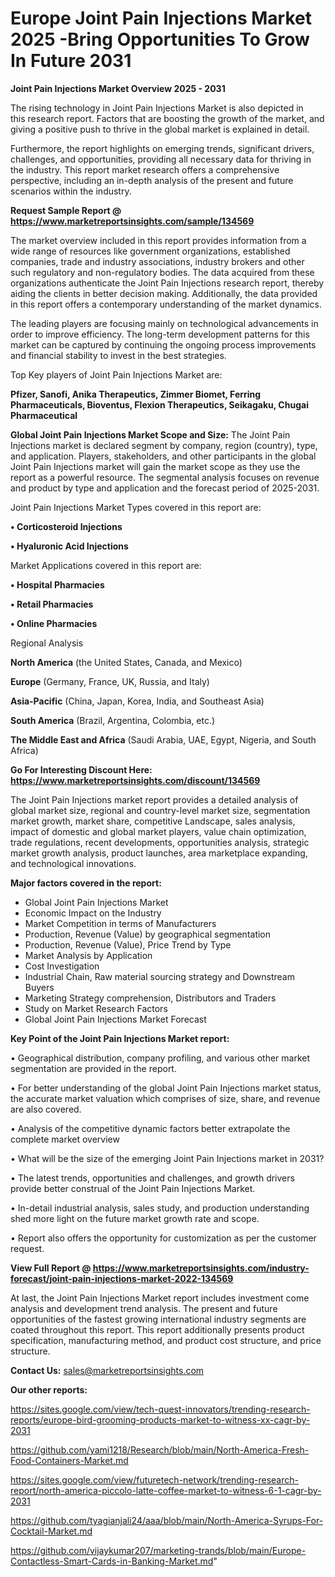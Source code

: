 # Europe Joint Pain Injections Market 2025 -Bring Opportunities To Grow In Future 2031

<Strong> Joint Pain Injections Market Overview 2025 - 2031</strong>

The rising technology in Joint Pain Injections Market is also depicted in this research report. Factors that are boosting the growth of the market, and giving a positive push to thrive in the global market is explained in detail.

Furthermore, the report highlights on emerging trends, significant drivers, challenges, and opportunities, providing all necessary data for thriving in the industry. This report market research offers a comprehensive perspective, including an in-depth analysis of the present and future scenarios within the industry.

<strong>Request Sample Report @ <a href=https://www.marketreportsinsights.com/sample/134569>https://www.marketreportsinsights.com/sample/134569</a></strong>

The market overview included in this report provides information from a wide range of resources like government organizations, established companies, trade and industry associations, industry brokers and other such regulatory and non-regulatory bodies. The data acquired from these organizations authenticate the Joint Pain Injections research report, thereby aiding the clients in better decision making. Additionally, the data provided in this report offers a contemporary understanding of the market dynamics.

The leading players are focusing mainly on technological advancements in order to improve efficiency. The long-term development patterns for this market can be captured by continuing the ongoing process improvements and financial stability to invest in the best strategies.

Top Key players of Joint Pain Injections Market are:

<strong>Pfizer, Sanofi, Anika Therapeutics, Zimmer Biomet, Ferring Pharmaceuticals, Bioventus, Flexion Therapeutics, Seikagaku, Chugai Pharmaceutical</strong>

<strong><b>Global Joint Pain Injections Market Scope and Size:</b></strong>
The Joint Pain Injections market is declared segment by company, region (country), type, and application. Players, stakeholders, and other participants in the global Joint Pain Injections market will gain the market scope as they use the report as a powerful resource. The segmental analysis focuses on revenue and product by type and application and the forecast period of 2025-2031.

Joint Pain Injections Market Types covered in this report are:

<strong>• Corticosteroid Injections

• Hyaluronic Acid Injections</strong>

Market Applications covered in this report are:

<strong>• Hospital Pharmacies

• Retail Pharmacies

• Online Pharmacies</strong> 

Regional Analysis

<strong>North America</strong> (the United States, Canada, and Mexico)

<strong>Europe</strong> (Germany, France, UK, Russia, and Italy)

<strong>Asia-Pacific</strong> (China, Japan, Korea, India, and Southeast Asia)

<strong>South America</strong> (Brazil, Argentina, Colombia, etc.)

<strong>The Middle East and Africa</strong> (Saudi Arabia, UAE, Egypt, Nigeria, and South Africa)

<strong>Go For Interesting Discount Here: <a href=https://www.marketreportsinsights.com/discount/134569>https://www.marketreportsinsights.com/discount/134569</a></strong>

The Joint Pain Injections market report provides a detailed analysis of global market size, regional and country-level market size, segmentation market growth, market share, competitive Landscape, sales analysis, impact of domestic and global market players, value chain optimization, trade regulations, recent developments, opportunities analysis, strategic market growth analysis, product launches, area marketplace expanding, and technological innovations.

<strong><b>Major factors covered in the report:</b></strong>
<ul>
  <li>Global Joint Pain Injections Market </li>
  <li>Economic Impact on the Industry</li>
  <li>Market Competition in terms of Manufacturers</li>
  <li>Production, Revenue (Value) by geographical segmentation</li>
  <li>Production, Revenue (Value), Price Trend by Type</li>
  <li>Market Analysis by Application</li>
  <li>Cost Investigation</li>
  <li>Industrial Chain, Raw material sourcing strategy and Downstream Buyers</li>
  <li>Marketing Strategy comprehension, Distributors and Traders</li>
  <li>Study on Market Research Factors</li>
  <li>Global Joint Pain Injections Market Forecast</li>
</ul>

<strong><b>Key Point of the Joint Pain Injections Market report:</b></strong>

• Geographical distribution, company profiling, and various other market segmentation are provided in the report.

• For better understanding of the global Joint Pain Injections market status, the accurate market valuation which comprises of size, share, and revenue are also covered.

• Analysis of the competitive dynamic factors better extrapolate the complete market overview

• What will be the size of the emerging Joint Pain Injections market in 2031?

• The latest trends, opportunities and challenges, and growth drivers provide better construal of the Joint Pain Injections Market.

• In-detail industrial analysis, sales study, and production understanding shed more light on the future market growth rate and scope.

• Report also offers the opportunity for customization as per the customer request.

<strong><b>View Full Report @ <a href=https://www.marketreportsinsights.com/industry-forecast/joint-pain-injections-market-2022-134569>https://www.marketreportsinsights.com/industry-forecast/joint-pain-injections-market-2022-134569</a></b></strong>


At last, the Joint Pain Injections Market report includes investment come analysis and development trend analysis. The present and future opportunities of the fastest growing international industry segments are coated throughout this report. This report additionally presents product specification, manufacturing method, and product cost structure, and price structure.

<strong>Contact Us:</strong>
sales@marketreportsinsights.com

<strong>Our other reports:</strong>

<a href=https://sites.google.com/view/tech-quest-innovators/trending-research-reports/europe-bird-grooming-products-market-to-witness-xx-cagr-by-2031>https://sites.google.com/view/tech-quest-innovators/trending-research-reports/europe-bird-grooming-products-market-to-witness-xx-cagr-by-2031</a>

<a href=https://github.com/yami1218/Research/blob/main/North-America-Fresh-Food-Containers-Market.md>https://github.com/yami1218/Research/blob/main/North-America-Fresh-Food-Containers-Market.md</a>

<a href=https://sites.google.com/view/futuretech-network/trending-research-report/north-america-piccolo-latte-coffee-market-to-witness-6-1-cagr-by-2031>https://sites.google.com/view/futuretech-network/trending-research-report/north-america-piccolo-latte-coffee-market-to-witness-6-1-cagr-by-2031</a>

<a href=https://github.com/tyagianjali24/aaa/blob/main/North-America-Syrups-For-Cocktail-Market.md>https://github.com/tyagianjali24/aaa/blob/main/North-America-Syrups-For-Cocktail-Market.md</a>

<a href=https://github.com/vijaykumar207/marketing-trands/blob/main/Europe-Contactless-Smart-Cards-in-Banking-Market.md>https://github.com/vijaykumar207/marketing-trands/blob/main/Europe-Contactless-Smart-Cards-in-Banking-Market.md</a>"
